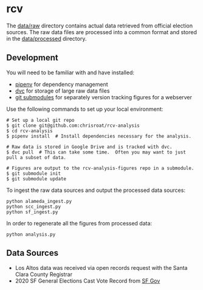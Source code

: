 # rcv

The [data/raw](data/raw) directory contains actual data retrieved from official
election sources.  The raw data files are processed into a common
format and stored in the [data/processed](data/processed/) directory.

## Development

You will need to be familiar with and have installed:

- [pipenv](https://pipenv.pypa.io/) for dependency management
- [dvc](https://dvc.org/) for storage of large raw data files
- [git submodules](https://git-scm.com/book/en/v2/Git-Tools-Submodules) for separately
  version tracking figures for a webserver

Use the following commands to set up your local environment:

```
# Set up a local git repo
$ git clone git@github.com:chrisroat/rcv-analysis
$ cd rcv-analysis
$ pipenv install  # Install dependencies necessary for the analysis.

# Raw data is stored in Google Drive and is tracked with dvc.
$ dvc pull  # This can take some time.  Often you may want to just pull a subset of data.

# Figures are output to the rcv-analysis-figures repo in a submodule.
$ git submodule init
$ git submodule update
```

To ingest the raw data sources and output the processed data sources:

```
python alameda_ingest.py
python scc_ingest.py
python sf_ingest.py
```

In order to regenerate all the figures from processed data:

```
python analysis.py
```


## Data Sources

- Los Altos data was received via open records request with the Santa Clara County Registrar
- 2020 SF General Elections Cast Vote Record from [SF Gov](https://sfelections.sfgov.org/november-3-2020-election-results-detailed-reports)
